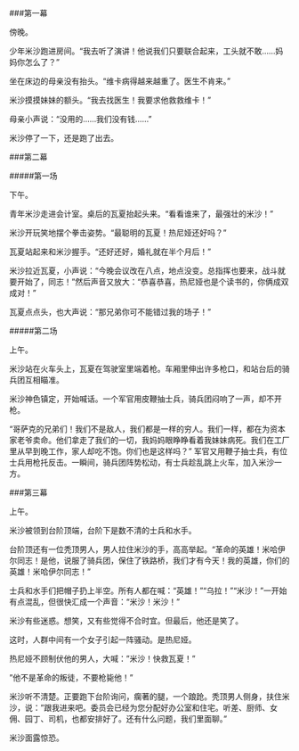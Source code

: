 ###第一幕

傍晚。

少年米沙跑进房间。“我去听了演讲！他说我们只要联合起来，工头就不敢……妈妈你怎么了？”

坐在床边的母亲没有抬头。“维卡病得越来越重了。医生不肯来。”

米沙摸摸妹妹的额头。“我去找医生！我要求他救救维卡！”

母亲小声说：“没用的……我们没有钱……”

米沙停了一下，还是跑了出去。

###第二幕

#####第一场

下午。

青年米沙走进会计室。桌后的瓦夏抬起头来。“看看谁来了，最强壮的米沙！”

米沙开玩笑地摆个拳击姿势。“最聪明的瓦夏！热尼娅还好吗？”

瓦夏站起来和米沙握手。“还好还好，婚礼就在半个月后！”

米沙拉近瓦夏，小声说：“今晚会议改在八点，地点没变。总指挥也要来，战斗就要开始了，同志！”然后声音又放大：“恭喜恭喜，热尼娅也是个读书的，你俩成双成对！”

瓦夏点点头，也大声说：“那兄弟你可不能错过我的场子！”

#####第二场

上午。

米沙站在火车头上，瓦夏在驾驶室里端着枪。车厢里伸出许多枪口，和站台后的骑兵团互相瞄准。

米沙神色镇定，开始喊话。一个军官用皮鞭抽士兵，骑兵团闷响了一声，却不开枪。

 “哥萨克的兄弟们！我们不是敌人，我们都是一样的穷人。我们一样，都在为资本家老爷卖命。他们拿走了我们的一切，我妈妈眼睁睁看着我妹妹病死。我们在工厂里从早到晚工作，家人却吃不饱。你们也是这样吗？”
军官又用鞭子抽士兵，有位士兵用枪托反击。一瞬间，骑兵团阵势松动，有士兵趁乱跳上火车，加入米沙一方。

###第三幕

上午。

米沙被领到台阶顶端，台阶下是数不清的士兵和水手。

台阶顶还有一位秃顶男人，男人拉住米沙的手，高高举起。“革命的英雄！米哈伊尔同志！是他，说服了骑兵团，保住了铁路桥，我们才有今天！我的英雄，你们的英雄！米哈伊尔同志！”

士兵和水手们把帽子扔上半空。所有人都在喊：“英雄！”“乌拉！”“米沙！”一开始有点混乱，但很快汇成一个声音：“米沙！米沙！”

米沙有些迷惑。想笑，又有些觉得不合时宜。但最后，他还是笑了。

这时，人群中间有一个女子引起一阵骚动。是热尼娅。

热尼娅不顾制伏他的男人，大喊：”米沙！快救瓦夏！”

”他不是革命的叛徒，不要枪毙他！”

米沙听不清楚。正要跑下台阶询问，瘸著的腿，一个踉跄。秃顶男人侧身，扶住米沙，说：”跟我进来吧。委员会已经为您分配好办公室和住宅。听差、厨师、女佣、园丁、司机，也都安排好了。还有什么问题，我们里面聊。”

米沙面露惊恐。
